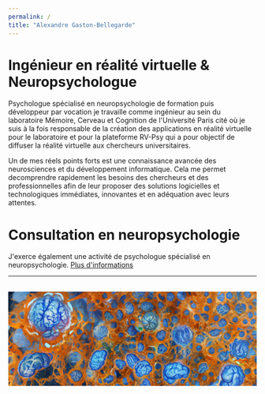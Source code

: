 ```yaml
---
permalink: /
title: "Alexandre Gaston-Bellegarde"
---
```


Ingénieur en réalité virtuelle & Neuropsychologue
======

Psychologue spécialisé en neuropsychologie de formation puis développeur par vocation je travaille comme ingénieur au sein du laboratoire Mémoire, Cerveau et Cognition de l'Université  Paris cité où je suis à la fois responsable de la création des applications en réalité virtuelle pour le laboratoire et pour la plateforme RV-Psy qui a pour objectif de diffuser la réalité virtuelle aux chercheurs universitaires.

Un de mes réels points forts est une connaissance avancée des neurosciences et du développement informatique. Cela me permet decomprendre rapidement les besoins des chercheurs et des professionnelles afin de leur proposer des solutions logicielles et technologiques immédiates, innovantes et en adéquation avec leurs attentes.

Consultation en neuropsychologie
======
J'exerce également une activité de psychologue spécialisé en neuropsychologie. [Plus d'informations](https://alexandregastonbellegarde.github.io//talks/)



------

<br/><img src='/images/HQ_Brain.jpg'>